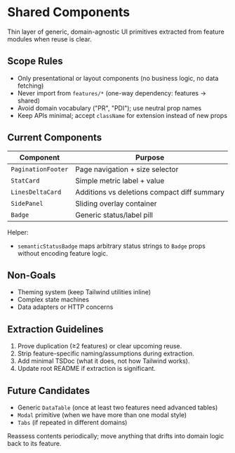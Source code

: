 # Shared Components

Thin layer of generic, domain-agnostic UI primitives extracted from feature modules when reuse is clear.

## Scope Rules

- Only presentational or layout components (no business logic, no data fetching)
- Never import from `features/*` (one-way dependency: features -> shared)
- Avoid domain vocabulary ("PR", "PDI"); use neutral prop names
- Keep APIs minimal; accept `className` for extension instead of new props

## Current Components

| Component          | Purpose                                     |
| ------------------ | ------------------------------------------- |
| `PaginationFooter` | Page navigation + size selector             |
| `StatCard`         | Simple metric label + value                 |
| `LinesDeltaCard`   | Additions vs deletions compact diff summary |
| `SidePanel`        | Sliding overlay container                   |
| `Badge`            | Generic status/label pill                   |

Helper:

- `semanticStatusBadge` maps arbitrary status strings to `Badge` props without encoding feature logic.

## Non-Goals

- Theming system (keep Tailwind utilities inline)
- Complex state machines
- Data adapters or HTTP concerns

## Extraction Guidelines

1. Prove duplication (≥2 features) or clear upcoming reuse.
2. Strip feature-specific naming/assumptions during extraction.
3. Add minimal TSDoc (what it does, not how Tailwind works).
4. Update root README if extraction is significant.

## Future Candidates

- Generic `DataTable` (once at least two features need advanced tables)
- `Modal` primitive (when we have more than one modal style)
- `Tabs` (if repeated in different domains)

Reassess contents periodically; move anything that drifts into domain logic back to its feature.
